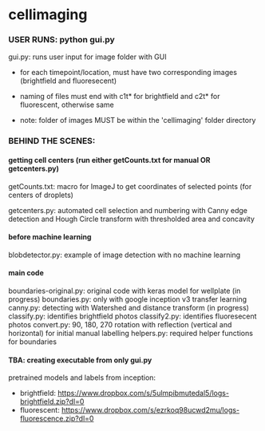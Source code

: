 # cellimaging

### USER RUNS: python gui.py
gui.py: runs user input for image folder with GUI

- for each timepoint/location, must have two corresponding images (brightfield and fluoresecent)
    
- naming of files must end with c1t* for brightfield and c2t* for fluorescent, otherwise same
    
- note: folder of images MUST be within the 'cellimaging' folder directory

### BEHIND THE SCENES:

#### getting cell centers (run either getCounts.txt for manual OR getcenters.py)
getCounts.txt: macro for ImageJ to get coordinates of selected points (for centers of droplets)

getcenters.py: automated cell selection and numbering with Canny edge detection and Hough Circle transform with thresholded area and concavity

#### before machine learning
blobdetector.py: example of image detection with no machine learning

#### main code
boundaries-original.py: original code with keras model for wellplate (in progress)
boundaries.py: only with google inception v3 transfer learning
canny.py: detecting with Watershed and distance transform (in progress)
classify.py: identifies brightfield photos
classify2.py: identifies fluoresecent photos
convert.py: 90, 180, 270 rotation with reflection (vertical and horizontal) for initial manual labelling
helpers.py: required helper functions for boundaries

#### TBA: creating executable from only gui.py

pretrained models and labels from inception:
- brightfield: https://www.dropbox.com/s/5ulmpibmutedal5/logs-brightfield.zip?dl=0
- fluorescent: https://www.dropbox.com/s/ezrkoq98ucwd2mu/logs-fluorescence.zip?dl=0
